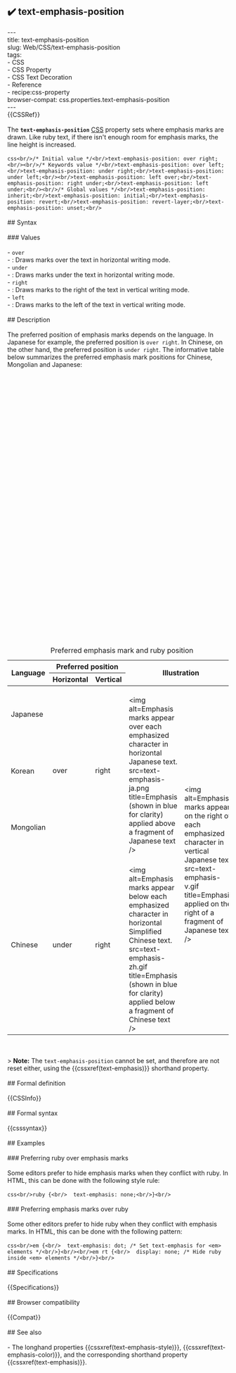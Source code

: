 ## ✔️ text-emphasis-position 
 ---<br/>title: text-emphasis-position<br/>slug: Web/CSS/text-emphasis-position<br/>tags:<br/>  - CSS<br/>  - CSS Property<br/>  - CSS Text Decoration<br/>  - Reference<br/>  - recipe:css-property<br/>browser-compat: css.properties.text-emphasis-position<br/>---<br/>{{CSSRef}}<br/><br/>The **`text-emphasis-position`** [CSS](/en-US/docs/Web/CSS) property sets where emphasis marks are drawn. Like ruby text, if there isn't enough room for emphasis marks, the line height is increased.<br/><br/>```css<br/>/* Initial value */<br/>text-emphasis-position: over right;<br/><br/>/* Keywords value */<br/>text-emphasis-position: over left;<br/>text-emphasis-position: under right;<br/>text-emphasis-position: under left;<br/><br/>text-emphasis-position: left over;<br/>text-emphasis-position: right under;<br/>text-emphasis-position: left under;<br/><br/>/* Global values */<br/>text-emphasis-position: inherit;<br/>text-emphasis-position: initial;<br/>text-emphasis-position: revert;<br/>text-emphasis-position: revert-layer;<br/>text-emphasis-position: unset;<br/>```<br/><br/>## Syntax<br/><br/>### Values<br/><br/>- `over`<br/>  - : Draws marks over the text in horizontal writing mode.<br/>- `under`<br/>  - : Draws marks under the text in horizontal writing mode.<br/>- `right`<br/>  - : Draws marks to the right of the text in vertical writing mode.<br/>- `left`<br/>  - : Draws marks to the left of the text in vertical writing mode.<br/><br/>## Description<br/><br/>The preferred position of emphasis marks depends on the language. In Japanese for example, the preferred position is `over right`. In Chinese, on the other hand, the preferred position is `under right`. The informative table below summarizes the preferred emphasis mark positions for Chinese, Mongolian and Japanese:<br/><br/><table><br/>  <caption><br/>    Preferred emphasis mark and ruby position<br/>  </caption><br/>  <thead><br/>    <tr><br/>      <th rowspan=2 scope=col>Language</th><br/>      <th colspan=2 scope=col>Preferred position</th><br/>      <th colspan=2 rowspan=2 scope=col>Illustration</th><br/>    </tr><br/>    <tr><br/>      <th>Horizontal</th><br/>      <th>Vertical</th><br/>    </tr><br/>  </thead><br/>  <tbody><br/>    <tr><br/>      <td>Japanese</td><br/>      <td rowspan=3>over</td><br/>      <td rowspan=3>right</td><br/>      <td rowspan=3><br/>        <img<br/>          alt=Emphasis marks appear over each emphasized character in horizontal Japanese text.<br/>          src=text-emphasis-ja.png<br/>          title=Emphasis (shown in blue for clarity) applied above a fragment of Japanese text<br/>        /><br/>      </td><br/>      <td rowspan=4><br/>        <img<br/>          alt=Emphasis marks appear on the right of each emphasized character in vertical Japanese text.<br/>          src=text-emphasis-v.gif<br/>          title=Emphasis applied on the right of a fragment of Japanese text<br/>        /><br/>      </td><br/>    </tr><br/>    <tr><br/>      <td>Korean</td><br/>    </tr><br/>    <tr><br/>      <td>Mongolian</td><br/>    </tr><br/>    <tr><br/>      <td>Chinese</td><br/>      <td>under</td><br/>      <td>right</td><br/>      <td><br/>        <img<br/>          alt=Emphasis marks appear below each emphasized character in horizontal Simplified Chinese text.<br/>          src=text-emphasis-zh.gif<br/>          title=Emphasis (shown in blue for clarity) applied below a fragment of Chinese text<br/>        /><br/>      </td><br/>    </tr><br/>  </tbody><br/></table><br/><br/>> **Note:** The `text-emphasis-position` cannot be set, and therefore are not reset either, using the {{cssxref(text-emphasis)}} shorthand property.<br/><br/>## Formal definition<br/><br/>{{CSSInfo}}<br/><br/>## Formal syntax<br/><br/>{{csssyntax}}<br/><br/>## Examples<br/><br/>### Preferring ruby over emphasis marks<br/><br/>Some editors prefer to hide emphasis marks when they conflict with ruby. In HTML, this can be done with the following style rule:<br/><br/>```css<br/>ruby {<br/>  text-emphasis: none;<br/>}<br/>```<br/><br/>### Preferring emphasis marks over ruby<br/><br/>Some other editors prefer to hide ruby when they conflict with emphasis marks. In HTML, this can be done with the following pattern:<br/><br/>```css<br/>em {<br/>  text-emphasis: dot; /* Set text-emphasis for <em> elements */<br/>}<br/><br/>em rt {<br/>  display: none; /* Hide ruby inside <em> elements */<br/>}<br/>```<br/><br/>## Specifications<br/><br/>{{Specifications}}<br/><br/>## Browser compatibility<br/><br/>{{Compat}}<br/><br/>## See also<br/><br/>- The longhand properties {{cssxref(text-emphasis-style)}}, {{cssxref(text-emphasis-color)}}, and the corresponding shorthand property {{cssxref(text-emphasis)}}.<br/>